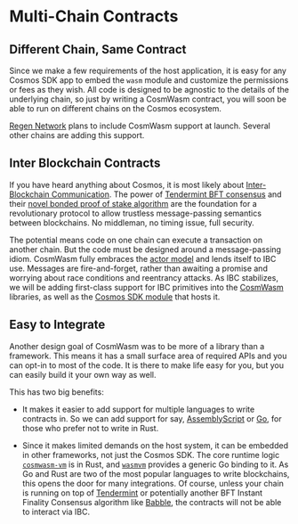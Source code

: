 
# Multi-Chain Contracts

## Different Chain, Same Contract

Since we make a few requirements of the host application, it is easy for any Cosmos SDK app to embed the  `wasm`  module and customize the permissions or fees as they wish. All code is designed to be agnostic to the details of the underlying chain, so just by writing a CosmWasm contract, you will soon be able to run on different chains on the Cosmos ecosystem.

[Regen Network](https://regen.network/)  plans to include CosmWasm support at launch. Several other chains are adding this support.

## Inter Blockchain Contracts[​](https://docs.cosmwasm.com/docs/architecture/multichain#inter-blockchain-contracts "Direct link to heading")

If you have heard anything about Cosmos, it is most likely about  [Inter-Blockchain Communication](https://ibcprotocol.org/). The power of  [Tendermint BFT consensus](https://tendermint.com/)  and their  [novel bonded proof of stake algorithm](https://blog.cosmos.network/what-does-the-launch-of-cosmos-mean-for-the-blockchain-ecosystem-952e14f67d0d)  are the foundation for a revolutionary protocol to allow trustless message-passing semantics between blockchains. No middleman, no timing issue, full security.

The potential means code on one chain can execute a transaction on another chain. But the code must be designed around a message-passing idiom. CosmWasm fully embraces the  [actor model](https://docs.cosmwasm.com/docs/architecture/actor)  and lends itself to IBC use. Messages are fire-and-forget, rather than awaiting a promise and worrying about race conditions and reentrancy attacks. As IBC stabilizes, we will be adding first-class support for IBC primitives into the  [CosmWasm](https://github.com/CosmWasm/cosmwasm)  libraries, as well as the  [Cosmos SDK module](https://github.com/CosmWasm/wasmd/tree/master/x/wasm)  that hosts it.


## Easy to Integrate[​](https://docs.cosmwasm.com/docs/architecture/multichain#easy-to-integrate "Direct link to heading")

Another design goal of CosmWasm was to be more of a library than a framework. This means it has a small surface area of required APIs and you can opt-in to most of the code. It is there to make life easy for you, but you can easily build it your own way as well.

This has two big benefits:

-   It makes it easier to add support for multiple languages to write contracts in. So we can add support for say,  [AssemblyScript](https://www.assemblyscript.org/)  or  [Go](https://github.com/golang/go), for those who prefer not to write in Rust.
    
-   Since it makes limited demands on the host system, it can be embedded in other frameworks, not just the Cosmos SDK. The core runtime logic  [`cosmwasm-vm`](https://github.com/CosmWasm/cosmwasm/tree/main/packages/vm)  is in Rust, and  [`wasmvm`](https://github.com/CosmWasm/wasmvm)  provides a generic Go binding to it. As Go and Rust are two of the most popular languages to write blockchains, this opens the door for many integrations. Of course, unless your chain is running on top of  [Tendermint](https://tendermint.com/)  or potentially another BFT Instant Finality Consensus algorithm like  [Babble](https://github.com/mosaicnetworks/babble), the contracts will not be able to interact via IBC.


